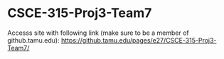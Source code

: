 # CSCE-315-Proj3-Team7

Accesss site with following link (make sure to be a member of github.tamu.edu): https://github.tamu.edu/pages/e27/CSCE-315-Proj3-Team7/
